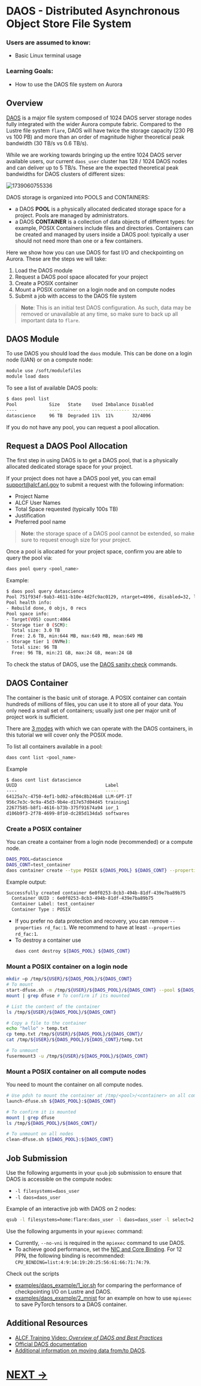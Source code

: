 # DAOS - Distributed Asynchronous Object Store File System

### Users are assumed to know:
* Basic Linux terminal usage

### Learning Goals:
* How to use the DAOS file system on Aurora



## Overview 

[DAOS](https://docs.alcf.anl.gov/aurora/data-management/daos/daos-overview/) is a major file system composed of 1024 DAOS server storage nodes fully integrated with the wider Aurora compute fabric. 
Compared to the Lustre file system `flare`, DAOS will have twice the storage capacity (230 PB vs 100 PB) and more than an order of magnitude higher theoretical peak bandwidth (30 TB/s vs 0.6 TB/s).

While we are working towards bringing up the entire 1024 DAOS server available users, our current `daos_user` cluster has 128 / 1024 DAOS nodes and can deliver up to 5 TB/s. 
These are the expected theoretical peak bandwidths for DAOS clusters of different sizes: 

![1739060755336](image/06_DAOS/1739060755336.png)

DAOS storage is organized into POOLS and CONTAINERS:

- a DAOS **POOL** is a physically allocated dedicated storage space for a project. Pools are managed by administrators. 
- a DAOS **CONTAINER** is a collection of data objects of different types: for example, POSIX Containers include files and directories. Containers can be created and managed by users inside a DAOS pool: typically a user should not need more than one or a few containers.

Here we show how you can use DAOS for fast I/O and checkpointing on Aurora.
These are the steps we will take:

1. Load the DAOS module
1. Request a DAOS pool space allocated for your project
1. Create a POSIX container 
1. Mount a POSIX container on a login node and on compute nodes
1. Submit a job with access to the DAOS file system

> **Note**: This is an initial test DAOS configuration. As such, data may be removed or unavailable at any time, so make sure to back up all important data to `flare`.



## DAOS Module

To use DAOS you should load the `daos` module. 
This can be done on a login node (UAN) or on a compute node:

```bash
module use /soft/modulefiles
module load daos
```

To see a list of available DAOS pools:
```bash
$ daos pool list
Pool            Size   State    Used Imbalance Disabled 
----            ----   -----    ---- --------- -------- 
datascience     96 TB  Degraded 11%  11%       32/4096  
```

If you do not have any pool, you can request a pool allocation.


## Request a DAOS Pool Allocation

The first step in using DAOS is to get a DAOS pool, that is a physically allocated dedicated storage space for your project. 

If your project does not have a DAOS pool yet, you can email [support@alcf.anl.gov](mailto:support@alcf.anl.gov) to submit a request with the following information:

* Project Name
* ALCF User Names
* Total Space requested (typically 100s TB)
* Justification
* Preferred pool name

> **Note**: the storage space of a DAOS pool cannot be extended, so make sure to request enough size for your project. 

Once a pool is allocated for your project space, confirm you are able to query the pool via:
```bash
daos pool query <pool_name>
```

Example:
```bash
$ daos pool query datascience
Pool 751f934f-9ab3-4611-b10e-4d2fc9ac0129, ntarget=4096, disabled=32, leader=190, version=67, state=Degraded
Pool health info:
- Rebuild done, 0 objs, 0 recs
Pool space info:
- Target(VOS) count:4064
- Storage tier 0 (SCM):
  Total size: 3.0 TB
  Free: 2.6 TB, min:644 MB, max:649 MB, mean:649 MB
- Storage tier 1 (NVMe):
  Total size: 96 TB
  Free: 96 TB, min:21 GB, max:24 GB, mean:24 GB
```

To check the status of DAOS, use the [DAOS sanity check](https://docs.alcf.anl.gov/aurora/data-management/daos/daos-overview/#daos-sanity-checks) commands.


## DAOS Container

The container is the basic unit of storage. A POSIX container can contain hundreds of millions of files, you can use it to store all of your data. You only need a small set of containers; usually just one per major unit of project work is sufficient.

There are [3 modes](https://docs.alcf.anl.gov/aurora/data-management/daos/daos-overview/#daos-container) with which we can operate with the DAOS containers, in this tutorial we will cover only the POSIX mode.

To list all containers available in a pool:
```bash
daos cont list <pool_name>
```

Example
```bash
$ daos cont list datascience
UUID                                 Label      
----                                 -----      
64125a7c-4750-4ef1-bd02-af04c8b246a8 LLM-GPT-1T 
956c7e3c-9c9a-45d3-9b4e-d17e57d04d45 training1  
22677585-b8f1-4616-b73b-375f91674a94 ior_1      
d106b9f3-2f78-4699-8f10-dc285d134da5 softwares
```

### Create a POSIX container

You can create a container from a login node (recommended) or a compute node. 
```bash
DAOS_POOL=datascience
DAOS_CONT=test_container
daos container create --type POSIX ${DAOS_POOL} ${DAOS_CONT} --properties rd_fac:1
```
Example output:
```bash
Successfully created container 6e0f0253-8cb3-494b-81df-439e7ba89b75
  Container UUID : 6e0f0253-8cb3-494b-81df-439e7ba89b75
  Container Label: test_container                      
  Container Type : POSIX     
```

- If you prefer no data protection and recovery, you can remove `--properties rd_fac:1`. We recommend to have at least `--properties rd_fac:1`.
- To destroy a container use
  ```bash
  daos cont destroy ${DAOS_POOL} ${DAOS_CONT}
  ```

 
### Mount a POSIX container on a login node

```bash
mkdir –p /tmp/${USER}/${DAOS_POOL}/${DAOS_CONT}
# To mount
start-dfuse.sh -m /tmp/${USER}/${DAOS_POOL}/${DAOS_CONT} --pool ${DAOS_POOL} --cont ${DAOS_CONT}
mount | grep dfuse # To confirm if its mounted

# List the content of the container
ls /tmp/${USER}/${DAOS_POOL}/${DAOS_CONT}

# Copy a file to the container
echo "hello" > temp.txt
cp temp.txt /tmp/${USER}/${DAOS_POOL}/${DAOS_CONT}/
cat /tmp/${USER}/${DAOS_POOL}/${DAOS_CONT}/temp.txt

# To unmount
fusermount3 -u /tmp/${USER}/${DAOS_POOL}/${DAOS_CONT} 
```

### Mount a POSIX container on all compute nodes

You need to mount the container on all compute nodes.

```bash
# Use pdsh to mount the container at /tmp/<pool>/<container> on all compute nodes
launch-dfuse.sh ${DAOS_POOL}:${DAOS_CONT}

# To confirm it is mounted
mount | grep dfuse  
ls /tmp/${DAOS_POOL}/${DAOS_CONT}/

# To unmount on all nodes
clean-dfuse.sh ${DAOS_POOL}:${DAOS_CONT}  
```


## Job Submission

Use the following arguments in your `qsub` job submission to ensure that DAOS is accessible on the compute nodes:

- `-l filesystems=daos_user`
- `-l daos=daos_user`

Example of an interactive job with DAOS on 2 nodes:
```bash
qsub -l filesystems=home:flare:daos_user -l daos=daos_user -l select=2 -l walltime=00:30:00 -A alcf_training -k doe -q aurorabootcamp -I
```

Use the following arguments in your `mpiexec` command:

- Currently, `--no-vni` is required in the `mpiexec` command to use DAOS.
- To achieve good performance, set the [NIC and Core Binding](https://docs.alcf.anl.gov/aurora/data-management/daos/daos-overview/#nic-and-core-binding). For 12 PPN, the following binding is recommended: `CPU_BINDING=list:4:9:14:19:20:25:56:61:66:71:74:79`.

Check out the scripts
* [examples/daos_example/1_ior.sh](examples/daos_example/1_ior.sh) for comparing the performance of checkpointing I/O on Lustre and DAOS. 
* [examples/daos_example/2_mnist](examples/daos_example/2_mnist) for an example on how to use `mpiexec` to save PyTorch tensors to a DAOS container.

## Additional Resources

- [ALCF Training Video: *Overview of DAOS and Best Practices*](https://www.alcf.anl.gov/support-center/training/overview-daos-and-best-practices)
- [Official DAOS documentation](https://docs.daos.io/v2.6/overview/architecture/)
- [Additional information on moving data from/to DAOS](https://docs.alcf.anl.gov/aurora/data-management/moving_data_to_aurora/daos_datamover/).

# [NEXT ->](07_data_movement.md)
